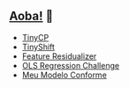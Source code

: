 ## [Aoba!](https://heylucasleao.com.br/) 👋

- [TinyCP](https://github.com/HeyLucasLeao/tinycp)
- [TinyShift](https://github.com/HeyLucasLeao/tinyshift)
- [Feature Residualizer](https://github.com/HeyLucasLeao/feature-residualizer/)
- [OLS Regression Challenge](https://github.com/HeyLucasLeao/ols-regression-challenge)
-  [Meu Modelo Conforme](https://heylucasleao.com.br/Meu-Modelo-Conforme-134a0de3378e80728ad4f279c80fb065)

<!--
**HeyLucasLeao/HeyLucasLeao** is a ✨ _special_ ✨ repository because its `README.md` (this file) appears on your GitHub profile.

Here are some ideas to get you started:

- 🔭 I’m currently working on ...
- 🌱 I’m currently learning ...
- 👯 I’m looking to collaborate on ...
- 🤔 I’m looking for help with ...
- 💬 Ask me about ...
- 📫 How to reach me: ...
- 😄 Pronouns: ...
- ⚡ Fun fact: ...
-->
